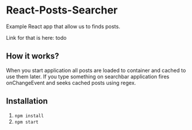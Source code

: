 # React-Posts-Searcher
Example React app that allow us to finds posts.

Link for that is here: todo

## How it works?
When you start application all posts are loaded to container and cached to use them later. If you type something on searchbar application fires onChangeEvent and seeks cached posts using regex.

## Installation
1. `npm install`
2. `npm start`
